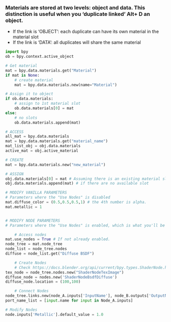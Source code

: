 ### Materials are stored at two levels: object and data. This distinction is useful when you ‘duplicate linked’ Alt+ D an object.

- If the link is ‘OBJECT’: each duplicate can have its own material in the material slot
- If the link is ‘DATA’: all duplicates will share the same material

```python
import bpy
ob = bpy.context.active_object

# Get material
mat = bpy.data.materials.get("Material")
if mat is None:
    # create material
    mat = bpy.data.materials.new(name="Material")

# Assign it to object
if ob.data.materials:
    # assign to 1st material slot
    ob.data.materials[0] = mat
else:
    # no slots
    ob.data.materials.append(mat)
```

```python
# ACCESS
all_mat = bpy.data.materials
mat = bpy.data.materials.get("material_name")
mat_list_obj = obj.data.materials
active_mat = obj.active_material

# CREATE 
mat = bpy.data.materials.new("new_material") 

# ASSIGN
obj.data.materials[0] = mat # Assuming there is an existing material slot
obj.data.materials.append(mat) # if there are no available slot

# MODIFY VANILLA PARAMETERS 
# Parameters where the "Use Nodes" is disabled 
mat.diffuse_color = (0.5,0.5,0.5,1) # the 4th number is alpha. 
mat.metallic = 1 


# MODIFY NODE PARAMETERS 
# Parameters where the "Use Nodes" is enabled, which is what you'll be mostly likely working on '''

    # Access nodes  
mat.use_nodes = True # If not already enabled. 
node_tree = mat.node_tree
node_list = node_tree.nodes 
diffuse = node_list.get("Diffuse BSDF")

    # Create Nodes
    # Check https://docs.blender.org/api/current/bpy.types.ShaderNode.html for the list of shader nodes'''
tex_node = node_tree.nodes.new("ShaderNodeTexImage")
diffuse_node = nodes.new('ShaderNodeBsdfDiffuse')
diffuse_node.location = (100,100)

    # Connect Nodes
node_tree.links.new(node_A.inputs['InputName'], node_B.outputs['OutputName']
port_name_list = [input.name for input in Node_A.inputs]

# Modify Nodes
node.inputs['Metallic'].default_value = 1.0
```

